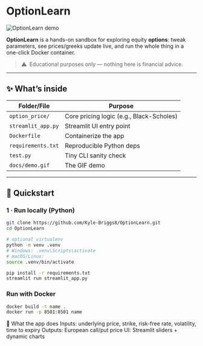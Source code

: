 # OptionLearn

![OptionLearn demo](docs/demo.gif)

**OptionLearn** is a hands-on sandbox for exploring equity **options**: tweak parameters, see prices/greeks update live, and run the whole thing in a one-click Docker container.

> ⚠️ Educational purposes only — nothing here is financial advice.

---

## ✨ What’s inside

| Folder/File        | Purpose                                   |
|--------------------|-------------------------------------------|
| `option_price/`    | Core pricing logic (e.g., Black-Scholes)  |
| `streamlit_app.py` | Streamlit UI entry point                  |
| `Dockerfile`       | Containerize the app                      |
| `requirements.txt` | Reproducible Python deps                  |
| `test.py`          | Tiny CLI sanity check                     |
| `docs/demo.gif`    | The GIF demo                              |

---

## 🚀 Quickstart

### 1 · Run locally (Python)

```bash
git clone https://github.com/Kyle-Briggs8/OptionLearn.git
cd OptionLearn

# optional virtualenv
python -m venv .venv
# Windows: .venv\Scripts\activate
# macOS/Linux:
source .venv/bin/activate

pip install -r requirements.txt
streamlit run streamlit_app.py
```

### Run with Docker

```bash 
docker build -t name . 
docker run -p 8501:8501 name 
```

🧮 What the app does
Inputs: underlying price, strike, risk-free rate, volatility, time to expiry
Outputs: European call/put price 
UI: Streamlit sliders + dynamic charts

